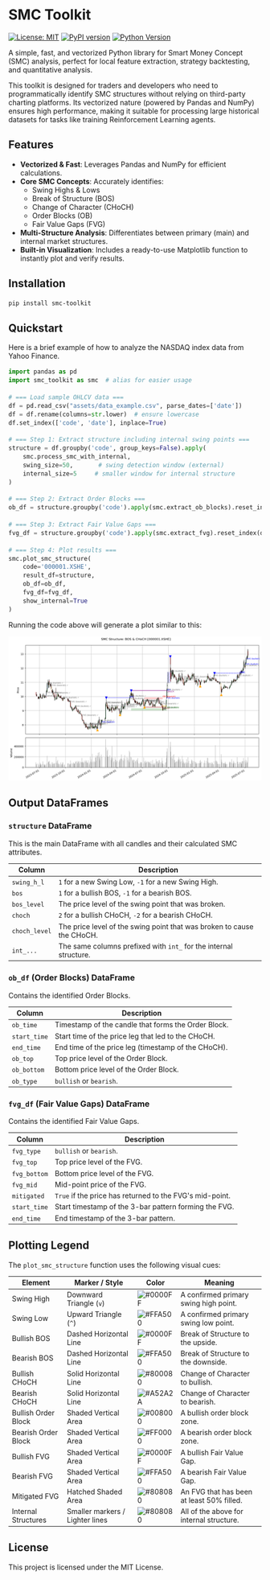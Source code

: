 # SMC Toolkit

[![License: MIT](https://img.shields.io/badge/License-MIT-yellow.svg)](https://opensource.org/licenses/MIT)
[![PyPI version](https://badge.fury.io/py/smc-toolkit.svg)](https://badge.fury.io/py/smc-toolkit)
[![Python Version](https://img.shields.io/badge/python->=3.8-blue.svg)](https://www.python.org/downloads/)

A simple, fast, and vectorized Python library for Smart Money Concept (SMC) analysis, perfect for local feature extraction, strategy backtesting, and quantitative analysis.

This toolkit is designed for traders and developers who need to programmatically identify SMC structures without relying on third-party charting platforms. Its vectorized nature (powered by Pandas and NumPy) ensures high performance, making it suitable for processing large historical datasets for tasks like training Reinforcement Learning agents.

## Features

- **Vectorized & Fast**: Leverages Pandas and NumPy for efficient calculations.
- **Core SMC Concepts**: Accurately identifies:
  - Swing Highs & Lows
  - Break of Structure (BOS)
  - Change of Character (CHoCH)
  - Order Blocks (OB)
  - Fair Value Gaps (FVG)
- **Multi-Structure Analysis**: Differentiates between primary (main) and internal market structures.
- **Built-in Visualization**: Includes a ready-to-use Matplotlib function to instantly plot and verify results.

## Installation

```bash
pip install smc-toolkit
```

## Quickstart

Here is a brief example of how to analyze the NASDAQ index data from Yahoo Finance.

```python
import pandas as pd
import smc_toolkit as smc  # alias for easier usage

# === Load sample OHLCV data ===
df = pd.read_csv("assets/data_example.csv", parse_dates=['date'])
df = df.rename(columns=str.lower)  # ensure lowercase
df.set_index(['code', 'date'], inplace=True)

# === Step 1: Extract structure including internal swing points ===
structure = df.groupby('code', group_keys=False).apply(
    smc.process_smc_with_internal,
    swing_size=50,       # swing detection window (external)
    internal_size=5     # smaller window for internal structure
)

# === Step 2: Extract Order Blocks ===
ob_df = structure.groupby('code').apply(smc.extract_ob_blocks).reset_index(drop=True)

# === Step 3: Extract Fair Value Gaps ===
fvg_df = structure.groupby('code').apply(smc.extract_fvg).reset_index(drop=True)

# === Step 4: Plot results ===
smc.plot_smc_structure(
    code='000001.XSHE',
    result_df=structure,
    ob_df=ob_df,
    fvg_df=fvg_df,
    show_internal=True
)

```

Running the code above will generate a plot similar to this:


![SMC Toolkit Plot Example](assets/output.png)


## Output DataFrames

### `structure` DataFrame

This is the main DataFrame with all candles and their calculated SMC attributes.

| Column                | Description                                                                 |
| --------------------- | --------------------------------------------------------------------------- |
| `swing_h_l`           | `1` for a new Swing Low, `-1` for a new Swing High.                         |
| `bos`                 | `1` for a bullish BOS, `-1` for a bearish BOS.                              |
| `bos_level`           | The price level of the swing point that was broken.                         |
| `choch`               | `2` for a bullish CHoCH, `-2` for a bearish CHoCH.                          |
| `choch_level`         | The price level of the swing point that was broken to cause the CHoCH.      |
| `int_...`             | The same columns prefixed with `int_` for the internal structure.           |

### `ob_df` (Order Blocks) DataFrame

Contains the identified Order Blocks.

| Column       | Description                                                 |
| ------------ | ----------------------------------------------------------- |
| `ob_time`    | Timestamp of the candle that forms the Order Block.         |
| `start_time` | Start time of the price leg that led to the CHoCH.          |
| `end_time`   | End time of the price leg (timestamp of the CHoCH).         |
| `ob_top`     | Top price level of the Order Block.                         |
| `ob_bottom`  | Bottom price level of the Order Block.                      |
| `ob_type`    | `bullish` or `bearish`.                                     |

### `fvg_df` (Fair Value Gaps) DataFrame

Contains the identified Fair Value Gaps.

| Column      | Description                                                 |
| ----------- | ----------------------------------------------------------- |
| `fvg_type`  | `bullish` or `bearish`.                                     |
| `fvg_top`   | Top price level of the FVG.                                 |
| `fvg_bottom`| Bottom price level of the FVG.                              |
| `fvg_mid`   | Mid-point price of the FVG.                                 |
| `mitigated` | `True` if the price has returned to the FVG's mid-point.    |
| `start_time`| Start timestamp of the 3-bar pattern forming the FVG.       |
| `end_time`  | End timestamp of the 3-bar pattern.                         |


## Plotting Legend

The `plot_smc_structure` function uses the following visual cues:


| Element               | Marker / Style                 | Color        | Meaning                                   |
| --------------------- | ------------------------------ | ------------ | ----------------------------------------- |
| Swing High            | Downward Triangle (`v`)        | ![#0000FF](https://placehold.co/15x15/0000FF/0000FF.png)         | A confirmed primary swing high point.     |
| Swing Low             | Upward Triangle (`^`)          | ![#FFA500](https://placehold.co/15x15/FFA500/FFA500.png)       | A confirmed primary swing low point.      |
| Bullish BOS           | Dashed Horizontal Line         | ![#0000FF](https://placehold.co/15x15/0000FF/0000FF.png)         | Break of Structure to the upside.         |
| Bearish BOS           | Dashed Horizontal Line         | ![#FFA500](https://placehold.co/15x15/FFA500/FFA500.png)       | Break of Structure to the downside.       |
| Bullish CHoCH         | Solid Horizontal Line          | ![#800080](https://placehold.co/15x15/800080/800080.png)       | Change of Character to bullish.           |
| Bearish CHoCH         | Solid Horizontal Line          | ![#A52A2A](https://placehold.co/15x15/A52A2A/A52A2A.png)        | Change of Character to bearish.           |
| Bullish Order Block   | Shaded Vertical Area           | ![#008000](https://placehold.co/15x15/008000/008000.png)        | A bullish order block zone.               |
| Bearish Order Block   | Shaded Vertical Area           | ![#FF0000](https://placehold.co/15x15/FF0000/FF0000.png)          | A bearish order block zone.               |
| Bullish FVG           | Shaded Vertical Area           | ![#0000FF](https://placehold.co/15x15/0000FF/0000FF.png)         | A bullish Fair Value Gap.                 |
| Bearish FVG           | Shaded Vertical Area           | ![#FFA500](https://placehold.co/15x15/FFA500/FFA500.png)       | A bearish Fair Value Gap.                 |
| Mitigated FVG         | Hatched Shaded Area            | ![#808080](https://placehold.co/15x15/808080/808080.png)       | An FVG that has been at least 50% filled. |
| Internal Structures   | Smaller markers / Lighter lines| ![#808080](https://placehold.co/15x15/808080/808080.png)         | All of the above for internal structure.  |


## License

This project is licensed under the MIT License.




